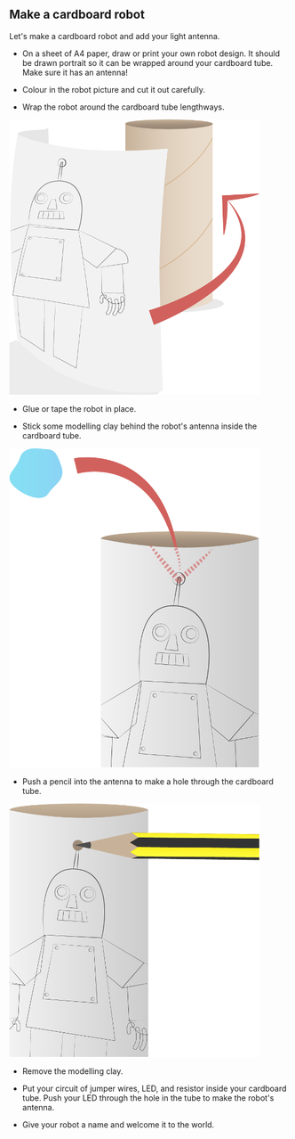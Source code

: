 ## Make a cardboard robot

Let's make a cardboard robot and add your light antenna.

+ On a sheet of A4 paper, draw or print your own robot design. It should be drawn portrait so it can be wrapped around your cardboard tube. Make sure it has an antenna!

+  Colour in the robot picture and cut it out carefully.

+  Wrap the robot around the cardboard tube lengthways.

![](images/cardboard.png "Wrap the robot around the cardboard tube")

+  Glue or tape the robot in place.

+  Stick some modelling clay behind the robot's antenna inside the cardboard tube.

![](images/cardboard2.png)

+  Push a pencil into the antenna to make a hole through the cardboard tube.

![](images/cardboard3.png "Make a hole in the cardboard for the LED antenna")

+  Remove the modelling clay.

+  Put your circuit of jumper wires, LED, and resistor inside your cardboard tube. Push your LED through the hole in the tube to make the robot's antenna.

+  Give your robot a name and welcome it to the world.
